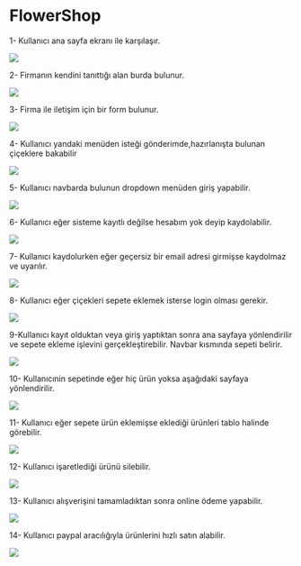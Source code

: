 FlowerShop
==========

1- Kullanıcı ana sayfa ekranı ile karşılaşır.

<img src ="http://i.imgur.com/8i8AJb9.jpg"/>

2- Firmanın kendini tanıttığı alan burda bulunur.

<img src ="http://i.imgur.com/UPnSY6f.png"/>

3- Firma ile iletişim için bir form bulunur.

<img src ="http://i.imgur.com/AuyeJIh.png"/>

4- Kullanıcı yandaki menüden isteği gönderimde,hazırlanışta bulunan çiçeklere bakabilir

<img src ="http://i.imgur.com/ynjDmZM.png"/>

5- Kullanıcı navbarda bulunun dropdown menüden giriş yapabilir.

<img src ="http://i.imgur.com/1TkMEu1.png"/>

6- Kullanıcı eğer sisteme kayıtlı değilse hesabım yok deyip kaydolabilir.

<img src ="http://i.imgur.com/tCXWOa6.png"/>

7- Kullanıcı kaydolurken eğer geçersiz bir email adresi girmişse kaydolmaz ve uyarılır.

<img src ="http://i.imgur.com/o2ttHVs.png"/>

8- Kullanıcı eğer çiçekleri sepete eklemek isterse login olması gerekir.

<img src ="http://i.imgur.com/zhRRsQK.png"/>

9-Kullanıcı kayıt olduktan veya giriş yaptıktan sonra ana sayfaya yönlendirilir ve sepete ekleme işlevini gerçekleştirebilir. Navbar kısmında sepeti belirir.

<img src ="http://i.imgur.com/Zpj1eWv.jpg"/>

10- Kullanıcınin sepetinde eğer hiç ürün yoksa aşağıdaki sayfaya yönlendirilir.

<img src ="http://i.imgur.com/kCHwTOz.png"/>

11- Kullanıcı eğer sepete ürün eklemişse eklediği ürünleri tablo halinde görebilir.

<img src ="http://i.imgur.com/NVcllJQ.png"/>

12- Kullanıcı işaretlediği ürünü silebilir.

<img src ="http://i.imgur.com/pQoi5qd.png"/>

13- Kullanıcı alışverişini tamamladıktan sonra online ödeme yapabilir.

<img src ="http://i.imgur.com/caJzRLA.png"/>

14- Kullanıcı paypal aracılığıyla ürünlerini hızlı satın alabilir.

<img src ="http://i.imgur.com/uiTwbjB.png"/>


